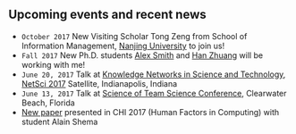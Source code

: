 ## Upcoming events and recent news

- `October 2017` New Visiting Scholar Tong Zeng from School of Information Management, 
[Nanjing University](https://www.nju.edu.cn/EN/) to join us!
- `Fall 2017` New Ph.D. students [Alex Smith](https://ischool.syr.edu/people/directories/view/aosmith/) 
and [Han Zhuang](https://ischool.syr.edu/people/directories/view/hzhuang/) will be working with me! 
- `June 20, 2017` Talk at [Knowledge Networks in Science and Technology](http://billshi.net/netsci2017.html), 
[NetSci 2017](http://netsci2017.net/) Satellite, Indianapolis, Indiana
- `June 13, 2017` Talk at [Science of Team Science Conference](http://www.scienceofteamscience.org/), 
Clearwater Beach, Florida
- [New paper](http://dl.acm.org/citation.cfm?id=3053275) presented in CHI 2017 (Human Factors in Computing) 
with student Alain Shema
